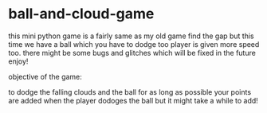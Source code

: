 # ball-and-cloud-game


this mini python game is a fairly same as my old game find the gap but this time we have a  ball which you have to dodge too player is given more speed too.
there might be some bugs and glitches which will be fixed in the future enjoy!


objective of the game:

to dodge the falling clouds and the ball for as long as possible your points are added when the player dodoges the ball but it might take a while to add!

